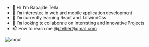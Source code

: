 - 👋 Hi, I’m Babajide Tella
- 👀 I’m interested in web and mobile application development
- 🌱 I’m currently learning React and TailwindCss
- 💞️ I’m looking to collaborate on Interesting and Innovative Projects
- 📫 How to reach me @j.telher@gmail.com

![about](https://github.com/aappy01/aappy01/assets/127453154/6837c333-a32d-4470-97f5-3f578e6f691c)


